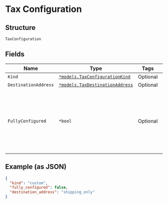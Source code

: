 
# Tax Configuration

## Structure

`TaxConfiguration`

## Fields

| Name | Type | Tags | Description |
|  --- | --- | --- | --- |
| `Kind` | [`*models.TaxConfigurationKind`](../../doc/models/tax-configuration-kind.md) | Optional | **Default**: `"custom"` |
| `DestinationAddress` | [`*models.TaxDestinationAddress`](../../doc/models/tax-destination-address.md) | Optional | - |
| `FullyConfigured` | `*bool` | Optional | Returns `true` when Chargify has been properly configured to charge tax using the specified tax system. More details about taxes: https://maxio-chargify.zendesk.com/hc/en-us/articles/5405488905869-Taxes-Introduction<br>**Default**: `false` |

## Example (as JSON)

```json
{
  "kind": "custom",
  "fully_configured": false,
  "destination_address": "shipping_only"
}
```

